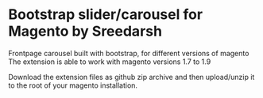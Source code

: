 # Bootstrap slider/carousel for Magento by Sreedarsh
Frontpage carousel built with bootstrap, for different versions of magento
The extension is able to work with magento versions 1.7 to 1.9

Download the extension files as github zip archive and then upload/unzip it to the root of your magento installation.
